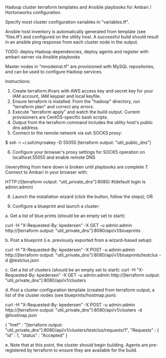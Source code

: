 Hadoop cluster terraform templates and Ansible playbooks for Ambari / Hortonworks configuration.

Specify most cluster configuration variables in "variables.tf".

Ansible host inventory is automatically generated from template (see 'files.tf') and configured on the utility host. A successful build should result in an ansible ping response from each cluster node in the output.

TODO: deploy Hadoop dependencies, deploy agents and register with ambari-server via Ansible playbooks

Master nodes in "mnodeinst.tf" are provisioned with MySQL repositories, and can be used to configure Hadoop services.

Instructions:

1. Create terraform.tfvars with AWS access key and secret key for your IAM account, IAM keypair and local keyfile.
2. Ensure terraform is installed. From the "hadoop" directory, run "terraform plan" and correct any errors.
3. Execute "terraform apply" and watch the build output. Current provisioners are CentOS-specific bash scripts.
4. Output from the terraform command includes the utility host's public dns address.
5. Connect to the remote network via ssh SOCKS proxy:

$ ssh -i ~/.ssh/myrsakey -D 55055 [terraform output: "util_public_dns"]

6. Configure your browser's proxy settings for SOCK5 operation on localhost:55055 and enable remote DNS

//everything from here down is broken until playbooks are complete
7. Connect to Ambari in your browser with:
 
HTTP://[terraform output: "util_private_dns"]:8080/    #(default login is admin:admin)

8. Launch the installation wizard (click the button, follow the steps); OR

8. Configure a blueprint and launch a cluster:

a. Get a list of blue prints (should be an empty set to start):

curl -H "X-Requested-By: kpedersen" -X GET -u admin:admin http://[terraform output: "util_private_dns"]:8080/api/v1/blueprints

b. Post a blueprint (i.e. previously exported from a wizard-based setup):

curl -H "X-Requested-By: kpedersen" -X POST -u admin:admin http://[terraform output: "util_private_dns"]:8080/api/v1/blueprints/testclus -d @testclus.json

c. Get a list of clusters (should be an empty set to start):
curl -H "X-Requested-By: kpedersen" -X GET -u admin:admin http://[terraform output: "util_private_dns"]:8080/api/v1/clusters

d. Post a cluster configuration template (created from terraform output, a list of the cluster nodes (see blueprints/hostmap.json):

curl -H "X-Requested-By: kpedersen" -X POST -u admin:admin http://[terraform output: "util_private_dns"]:8080/api/v1/clusters -d @hostmap.json

{
  "href" : "[terraform output: "util_private_dns"]:8080/api/v1/clusters/testclus/requests/1",
  "Requests" : {
    "id" : 1,
    "status" : "Accepted"
}

e. Note that at this point, the cluster should begin building. Agents are pre-registered by terraform to ensure they are available for the build.

